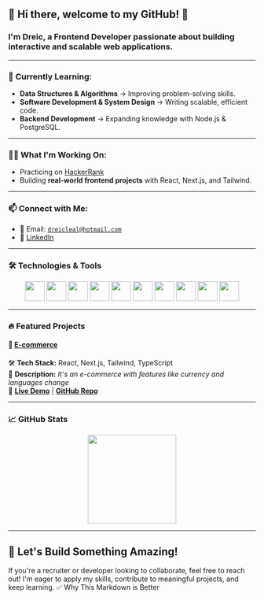 ## 🚀 Hi there, welcome to my GitHub! 👋

### **I'm Dreic, a Frontend Developer passionate about building interactive and scalable web applications.**  

---

### 🌱 **Currently Learning:**
- **Data Structures & Algorithms** → Improving problem-solving skills.  
- **Software Development & System Design** → Writing scalable, efficient code.  
- **Backend Development** → Expanding knowledge with Node.js & PostgreSQL.  

---

### 👨‍💻 **What I'm Working On:**
- Practicing on [HackerRank](https://www.hackerrank.com/dreicleal)  
- Building **real-world frontend projects** with React, Next.js, and Tailwind.  

---

### 📫 **Connect with Me:**
- 💌 Email: [`dreicleal@hotmail.com`](mailto:dreicleal@hotmail.com)  
- 💼 [LinkedIn](https://www.linkedin.com/in/dreicleal/)  

---

### 🛠️ **Technologies & Tools**
<p align="center">
  <img src="https://cdn.jsdelivr.net/gh/devicons/devicon/icons/html5/html5-plain-wordmark.svg" width="40" height="40"/>
  <img src="https://cdn.jsdelivr.net/gh/devicons/devicon/icons/css3/css3-plain-wordmark.svg" width="40" height="40"/>
  <img src="https://cdn.jsdelivr.net/gh/devicons/devicon/icons/react/react-original.svg" width="40" height="40"/>
  <img src="https://cdn.jsdelivr.net/gh/devicons/devicon/icons/nextjs/nextjs-original.svg" width="40" height="40"/>
  <img src="https://cdn.jsdelivr.net/gh/devicons/devicon/icons/typescript/typescript-plain.svg" width="40" height="40"/>
  <img src="https://cdn.jsdelivr.net/gh/devicons/devicon/icons/tailwindcss/tailwindcss-original.svg" width="40" height="40"/>
  <img src="https://cdn.jsdelivr.net/gh/devicons/devicon/icons/postgresql/postgresql-original.svg" width="40" height="40"/>
  <img src="https://cdn.jsdelivr.net/gh/devicons/devicon/icons/express/express-original.svg" width="40" height="40"/>
  <img src="https://cdn.jsdelivr.net/gh/devicons/devicon/icons/git/git-original.svg" width="40" height="40"/>
  <img src="https://cdn.jsdelivr.net/gh/devicons/devicon/icons/python/python-original.svg" width="40" height="40"/>
</p>

---

### 🔥 **Featured Projects**

#### 🚀 [E-commerce](https://ecommerce-git-main-dreicleals-projects.vercel.app)  
🛠️ **Tech Stack:** React, Next.js, Tailwind, TypeScript  
📌 **Description:** *It's an e-commerce with features like currency and languages change*  
🔗 **[Live Demo](https://ecommerce-git-main-dreicleals-projects.vercel.app)** | **[GitHub Repo](https://github.com/DreicLeal/ecommerce)**  

---

### 📈 **GitHub Stats**
<p align="center">
  <img height="180em" src="https://github-readme-stats.vercel.app/api/top-langs/?username=dreicleal&layout=compact&theme=tokyonight&hide_border=true&count_private=true"/>
</p>

---

## 🚀 **Let's Build Something Amazing!**
If you're a recruiter or developer looking to collaborate, feel free to reach out! I'm eager to apply my skills, contribute to meaningful projects, and keep learning.
✅ Why This Markdown is Better
          


          
